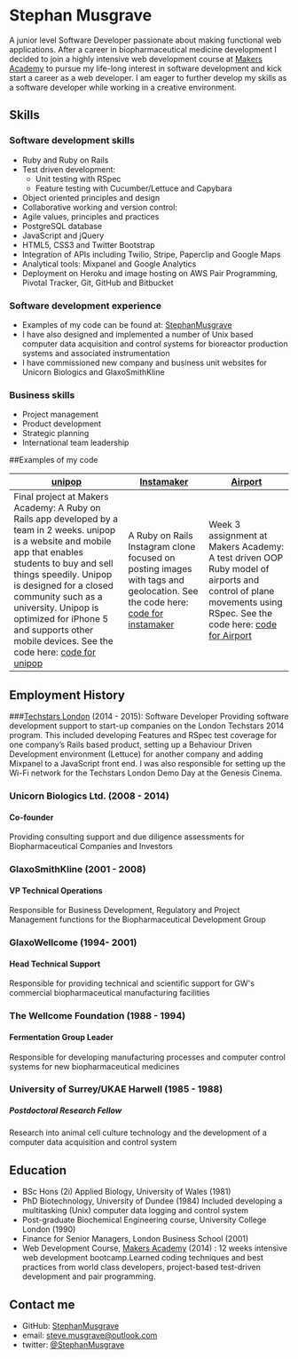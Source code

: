 # Stephan Musgrave
A junior level Software Developer passionate about making functional web applications.
After a career in biopharmaceutical medicine development I decided to join a highly intensive web development course at [Makers Academy] to pursue my life-long interest in software development and kick start a career as a web developer.
I am eager to further develop my skills as a software developer while working in a creative environment.

## Skills
### Software development skills
- Ruby and Ruby on Rails
- Test driven development:
    - Unit testing with RSpec
    - Feature testing with Cucumber/Lettuce and Capybara
- Object­ oriented principles and design
- Collaborative working and version control:
- Agile values, principles and practices
- PostgreSQL database
- JavaScript and jQuery
- HTML5, CSS3 and Twitter Bootstrap
- Integration of APIs including Twilio, Stripe, Paperclip and Google Maps
- Analytical tools: Mixpanel and Google Analytics
- Deployment on Heroku and image hosting on AWS
  Pair Programming, Pivotal Tracker, Git, GitHub and Bitbucket

### Software development experience
- Examples of my code can be found at: [StephanMusgrave]
- I have also designed and implemented a number of Unix based computer data acquisition and control systems for bioreactor production systems and associated instrumentation
- I have commissioned new company and business unit websites for Unicorn Biologics and GlaxoSmithKline

### Business skills
- Project management
- Product development
- Strategic planning
- International team leadership

##Examples of my code

[unipop]        |[Instamaker]       |[Airport]
----------------|-------------------|---------------------------
Final project at Makers Academy:  A Ruby on Rails app developed by a team in 2 weeks.  unipop is a website and mobile app that enables students to buy and sell things speedily. Unipop  is designed for a closed community such as a  university.  Unipop is optimized for iPhone 5 and supports other mobile devices.  See the code here: [code for unipop]| A Ruby on Rails Instagram clone focused on posting images with tags and geolocation.  See the code here: [code for instamaker] | Week 3 assignment at Makers Academy: A test driven OOP Ruby model of airports and control of plane movements using RSpec. See the code here: [code for Airport]


## Employment History
###[Techstars London] (2014 - 2015):  Software Developer
Providing software development support to start-up companies on the London Techstars 2014 program.  This included developing Features and RSpec test coverage for one company’s Rails based product, setting up a Behaviour Driven Development environment (Lettuce) for another company and adding Mixpanel to a JavaScript front end.
I was also responsible for setting up the Wi-Fi network for the Techstars London Demo Day at the Genesis Cinema.

### Unicorn Biologics Ltd. (2008 - 2014)
#### Co-founder
Providing consulting support and due diligence assessments for Biopharmaceutical Companies and Investors

### GlaxoSmithKline (2001 - 2008)
#### VP Technical Operations
Responsible for Business Development, Regulatory and Project Management functions for the Biopharmaceutical Development Group 

### GlaxoWellcome (1994- 2001)
#### Head Technical Support
Responsible for providing technical and scientific support for GW's commercial biopharmaceutical manufacturing facilities

### The Wellcome Foundation  (1988 - 1994)
#### Fermentation Group Leader
Responsible for developing manufacturing processes and computer control systems for new biopharmaceutical medicines

### University of Surrey/UKAE Harwell (1985 - 1988)
##### Postdoctoral Research Fellow
Research into animal cell culture technology and the development of a computer data acquisition and control system

## Education
- BSc Hons (2i) Applied Biology, University of Wales (1981)
- PhD Biotechnology, University of Dundee (1984)  Included developing a multitasking (Unix) computer data logging and control system 
- Post-graduate Biochemical Engineering course, University College London (1990) 
- Finance for Senior Managers, London Business School (2001)
- Web Development Course, [Makers Academy] (2014) : 12 weeks intensive web development bootcamp.Learned coding techniques and best practices from world class developers, project-based test-driven development and pair programming.

## Contact me
- GitHub:  [StephanMusgrave]
- email:  steve.musgrave@outlook.com
- twitter:  [@StephanMusgrave]

[StephanMusgrave]:https://github.com/StephanMusgrave
[@StephanMusgrave]:https://twitter.com/StephanMusgrave

[unipop]:http://unipop.herokuapp.com
[code for unipop]:https://github.com/StephanMusgrave/unipop

[Instamaker]:http://instamakermusgrave.herokuapp.com
[code for instamaker]:https://github.com/StephanMusgrave/instamaker

[Airport]:https://github.com/StephanMusgrave/Airport
[code for airport]:https://github.com/StephanMusgrave/Airport

[RockPaperScissors]:http://rockpaperscissorsslizardspock.herokuapp.com
[Makers Academy]:http://www.makersacademy.com
[Techstars London]:http://www.techstars.com/program/locations/london/
